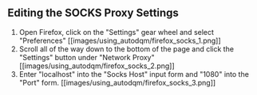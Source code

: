 ## Editing the SOCKS Proxy Settings
1. Open Firefox, click on the "Settings" gear wheel and select "Preferences"
[[images/using_autodqm/firefox_socks_1.png]]
2. Scroll all of the way down to the bottom of the page and click the "Settings" button under "Network Proxy"
[[images/using_autodqm/firefox_socks_2.png]]
3. Enter "localhost" into the "Socks Host" input form and "1080" into the "Port" form.
[[images/using_autodqm/firefox_socks_3.png]]